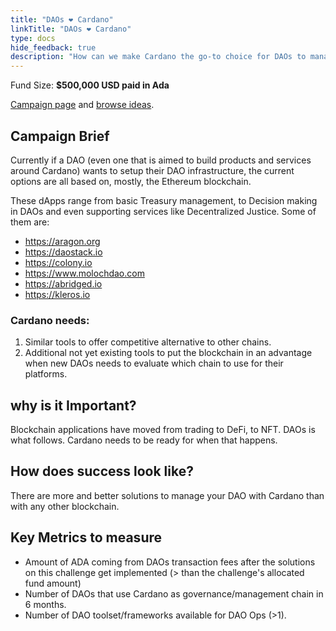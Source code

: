 ```yaml
---
title: "DAOs ❤ Cardano"
linkTitle: "DAOs ❤ Cardano"
type: docs
hide_feedback: true
description: "How can we make Cardano the go-to choice for DAOs to manage themselves?"
---
```

Fund Size: **$500,000 USD paid in Ada**

[Campaign page](https://cardano.ideascale.com/a/campaign-home/26237) and [browse ideas](https://cardano.ideascale.com/a/ideas/top/campaign-filter/byids/campaigns/26237/stage/unspecified).

## Campaign Brief
Currently if a DAO (even one that is aimed to build products and services around Cardano) wants to setup their DAO infrastructure, the current options are all based on, mostly, the Ethereum blockchain.

These dApps range from basic Treasury management, to Decision making in DAOs and even supporting services like Decentralized Justice. Some of them are:
- https://aragon.org
- https://daostack.io
- https://colony.io
- https://www.molochdao.com
- https://abridged.io
- https://kleros.io

### Cardano needs:
1. Similar tools to offer competitive alternative to other chains.
2. Additional not yet existing tools to put the blockchain in an advantage when new DAOs needs to evaluate which chain to use for their platforms.

## why is it Important?
Blockchain applications have moved from trading to DeFi, to NFT. DAOs is what follows. Cardano needs to be ready for when that happens.

## How does success look like?
There are more and better solutions to manage your DAO with Cardano than with any other blockchain.

## Key Metrics to measure
- Amount of ADA coming from DAOs transaction fees after the solutions on this challenge get implemented (> than the challenge's allocated fund amount)
- Number of DAOs that use Cardano as governance/management chain in 6 months.
- Number of DAO toolset/frameworks available for DAO Ops (>1).
